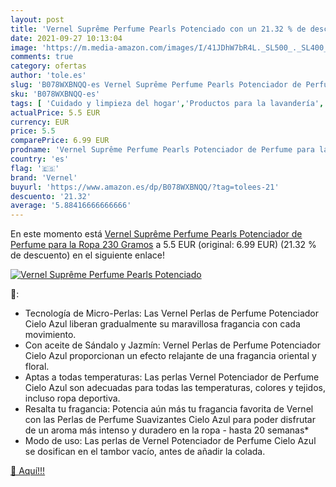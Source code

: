 ```yaml
---
layout: post
title: 'Vernel Suprême Perfume Pearls Potenciado con un 21.32 % de descuento'
date: 2021-09-27 10:13:04
image: 'https://m.media-amazon.com/images/I/41JDhW7bR4L._SL500_._SL400_.jpg'
comments: true
category: ofertas
author: 'tole.es'
slug: 'B078WXBNQQ-es Vernel Suprême Perfume Pearls Potenciador de Perfume para...'
sku: 'B078WXBNQQ-es'
tags: [ 'Cuidado y limpieza del hogar','Productos para la lavandería','Salud y cuidado personal','vernel', ]
actualPrice: 5.5 EUR
currency: EUR
price: 5.5
comparePrice: 6.99 EUR
prodname: 'Vernel Suprême Perfume Pearls Potenciador de Perfume para la Ropa  230 Gramos'
country: 'es'
flag: '🇪🇸'
brand: 'Vernel'
buyurl: 'https://www.amazon.es/dp/B078WXBNQQ/?tag=tolees-21'
descuento: '21.32'
average: '5.88416666666666'
---
```


En este momento está [Vernel Suprême Perfume Pearls Potenciador de Perfume para la Ropa  230 Gramos](https://www.amazon.es/dp/B078WXBNQQ/?tag=tolees-21) a 5.5 EUR (original: 6.99 EUR) (21.32 %  de descuento) en el siguiente enlace!

[![Vernel Suprême Perfume Pearls Potenciado](https://m.media-amazon.com/images/I/41JDhW7bR4L._SL500_._SL400_.jpg)](https://www.amazon.es/dp/B078WXBNQQ/?tag=tolees-21)

🔎:

- Tecnología de Micro-Perlas: Las Vernel Perlas de Perfume Potenciador Cielo Azul liberan gradualmente su maravillosa fragancia con cada movimiento.
- Con aceite de Sándalo y Jazmín: Vernel Perlas de Perfume Potenciador Cielo Azul proporcionan un efecto relajante de una fragancia oriental y floral.
- Aptas a todas temperaturas: Las perlas Vernel Potenciador de Perfume Cielo Azul son adecuadas para todas las temperaturas, colores y tejidos, incluso ropa deportiva.
- Resalta tu fragancia: Potencia aún más tu fragancia favorita de Vernel con las Perlas de Perfume Suavizantes Cielo Azul para poder disfrutar de un aroma más intenso y duradero en la ropa - hasta 20 semanas*
- Modo de uso: Las perlas de Vernel Potenciador de Perfume Cielo Azul se dosifican en el tambor vacío, antes de añadir la colada.

[🛒 Aquí!!!](https://www.amazon.es/dp/B078WXBNQQ/?tag=tolees-21)
